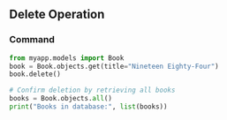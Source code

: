 ## Delete Operation

### Command

```python
from myapp.models import Book
book = Book.objects.get(title="Nineteen Eighty-Four")
book.delete()

# Confirm deletion by retrieving all books
books = Book.objects.all()
print("Books in database:", list(books))